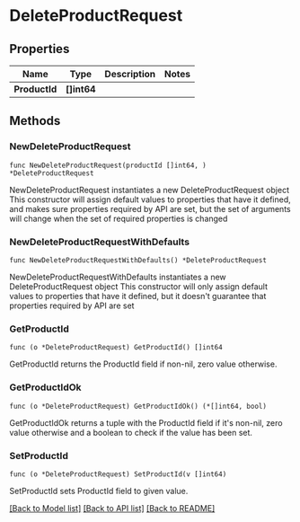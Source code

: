 # DeleteProductRequest

## Properties

Name | Type | Description | Notes
------------ | ------------- | ------------- | -------------
**ProductId** | **[]int64** |  | 

## Methods

### NewDeleteProductRequest

`func NewDeleteProductRequest(productId []int64, ) *DeleteProductRequest`

NewDeleteProductRequest instantiates a new DeleteProductRequest object
This constructor will assign default values to properties that have it defined,
and makes sure properties required by API are set, but the set of arguments
will change when the set of required properties is changed

### NewDeleteProductRequestWithDefaults

`func NewDeleteProductRequestWithDefaults() *DeleteProductRequest`

NewDeleteProductRequestWithDefaults instantiates a new DeleteProductRequest object
This constructor will only assign default values to properties that have it defined,
but it doesn't guarantee that properties required by API are set

### GetProductId

`func (o *DeleteProductRequest) GetProductId() []int64`

GetProductId returns the ProductId field if non-nil, zero value otherwise.

### GetProductIdOk

`func (o *DeleteProductRequest) GetProductIdOk() (*[]int64, bool)`

GetProductIdOk returns a tuple with the ProductId field if it's non-nil, zero value otherwise
and a boolean to check if the value has been set.

### SetProductId

`func (o *DeleteProductRequest) SetProductId(v []int64)`

SetProductId sets ProductId field to given value.



[[Back to Model list]](../README.md#documentation-for-models) [[Back to API list]](../README.md#documentation-for-api-endpoints) [[Back to README]](../README.md)


